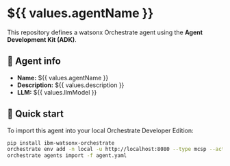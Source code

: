 # ${{ values.agentName }}

This repository defines a watsonx Orchestrate agent using the **Agent Development Kit (ADK)**.

## 🧠 Agent info
- **Name:** ${{ values.agentName }}
- **Description:** ${{ values.description }}
- **LLM:** ${{ values.llmModel }}

## 🚀 Quick start
To import this agent into your local Orchestrate Developer Edition:
```bash
pip install ibm-watsonx-orchestrate
orchestrate env add -n local -u http://localhost:8080 --type mcsp --activate
orchestrate agents import -f agent.yaml